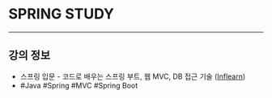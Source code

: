 # SPRING STUDY   

---
## 강의 정보
* 스프링 입문 - 코드로 배우는 스프링 부트, 웹 MVC, DB 접근 기술 ([Inflearn](https://www.inflearn.com/course/%EC%8A%A4%ED%94%84%EB%A7%81-%EC%9E%85%EB%AC%B8-%EC%8A%A4%ED%94%84%EB%A7%81%EB%B6%80%ED%8A%B8/dashboard))
* #Java #Spring #MVC #Spring Boot